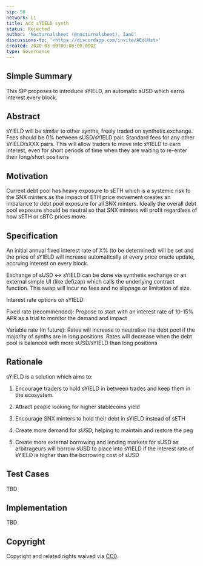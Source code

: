 ```yaml
---
sip: 50
network: L1
title: Add sYIELD synth
status: Rejected
author: 'Nocturnalsheet (@nocturnalsheet), IanC'
discussions-to: '<https://discordapp.com/invite/AEdUHzt>'
created: 2020-03-09T00:00:00.000Z
type: Governance
---
```


<!--You can leave these HTML comments in your merged SIP and delete the visible duplicate text guides, they will not appear and may be helpful to refer to if you edit it again. This is the suggested template for new SIPs. Note that an SIP number will be assigned by an editor. When opening a pull request to submit your SIP, please use an abbreviated title in the filename, `sip-draft_title_abbrev.md`. The title should be 44 characters or less.-->

## Simple Summary

<!--"If you can't explain it simply, you don't understand it well enough." Provide a simplified and layman-accessible explanation of the SIP.-->

This SIP proposes to introduce sYIELD, an automatic sUSD which earns interest every block.

## Abstract

<!--A short (~200 word) description of the technical issue being addressed.-->

sYIELD will be similar to other synths, freely traded on synthetix.exchange. Fees should be 0% between sUSD/sYIELD pair. Standard fees for any other sYIELD/sXXX pairs. This will allow traders to move into sYIELD to earn interest, even for short periods of time when they are waiting to re-enter their long/short positions

## Motivation

<!--The motivation is critical for SIPs that want to change Synthetix. It should clearly explain why the existing protocol specification is inadequate to address the problem that the SIP solves. SIP submissions without sufficient motivation may be rejected outright.-->

Current debt pool has heavy exposure to sETH which is a systemic risk to the SNX minters as the impact of ETH price movement creates an imbalance to debt pool exposure for all SNX minters. Ideally the overall debt pool exposure should be neutral so that SNX minters will profit regardless of how sETH or sBTC prices move.

## Specification

<!--The technical specification should describe the syntax and semantics of any new feature.-->

An initial annual fixed interest rate of X% (to be determined) will be set and the price of sYIELD will increase automatically at every price oracle update, accruing interest on every block.

Exchange of sUSD <-> sYIELD can be done via synthetix.exchange or an external simple UI (like defizap) which calls the underlying contract function. This swap will incur no fees and no slippage or limitation of size.

Interest rate options on sYIELD:

Fixed rate (recommended): Propose to start with an interest rate of 10-15% APR as a trial to monitor the demand and impact

Variable rate (In future): Rates will increase to neutralise the debt pool if the majority of synths are in long positions. Rates will decrease when the debt pool is balanced with more sUSD/sYIELD than long positions

## Rationale

<!--The rationale fleshes out the specification by describing what motivated the design and why particular design decisions were made. It should describe alternate designs that were considered and related work, e.g. how the feature is supported in other languages. The rationale may also provide evidence of consensus within the community, and should discuss important objections or concerns raised during discussion.-->

sYIELD is a solution which aims to:

1) Encourage traders to hold sYIELD in between trades and keep them in the ecosystem.


2) Attract people looking for higher stablecoins yield


3) Encourage SNX minters to hold their debt in sYIELD instead of sETH


4) Create more demand for sUSD, helping to maintain and restore the peg


5) Create more external borrowing and lending markets for sUSD as arbitrageurs will borrow sUSD to place into sYIELD if the interest rate of sYIELD is higher than the borrowing cost of sUSD


## Test Cases

<!--Test cases for an implementation are mandatory for SIPs but can be included with the implementation..-->

TBD

## Implementation

<!--The implementations must be completed before any SIP is given status "Implemented", but it need not be completed before the SIP is "Approved". While there is merit to the approach of reaching consensus on the specification and rationale before writing code, the principle of "rough consensus and running code" is still useful when it comes to resolving many discussions of API details.-->

TBD

## Copyright

Copyright and related rights waived via [CC0](https://creativecommons.org/publicdomain/zero/1.0/).
